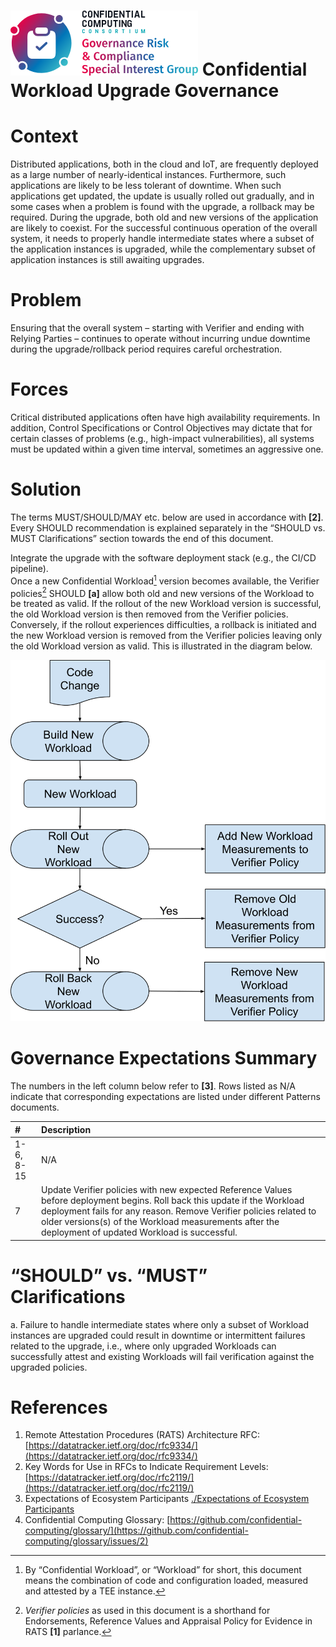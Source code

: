 # ![CCC GRC logo](./images/ccc_grc_logo.png) Confidential Workload Upgrade Governance

# Context

Distributed applications, both in the cloud and IoT, are frequently deployed as a large number of nearly-identical instances. Furthermore, such applications are likely to be less tolerant of downtime. When such applications get updated, the update is usually rolled out gradually, and in some cases when a problem is found with the upgrade, a rollback may be required. During the upgrade, both old and new versions of the application are likely to coexist. For the successful continuous operation of the overall system, it needs to properly handle intermediate states where a subset of the application instances is upgraded, while the complementary subset of application instances is still awaiting upgrades.

# Problem

Ensuring that the overall system – starting with Verifier and ending with Relying Parties – continues to operate without incurring undue downtime during the upgrade/rollback period requires careful orchestration.

# Forces

Critical distributed applications often have high availability requirements. In addition, Control Specifications or Control Objectives may dictate that for certain classes of problems (e.g., high-impact vulnerabilities), all systems must be updated within a given time interval, sometimes an aggressive one.

# Solution

The terms MUST/SHOULD/MAY etc. below are used in accordance with **\[2\]**. Every SHOULD recommendation is explained separately in the “SHOULD vs. MUST Clarifications” section towards the end of this document.

Integrate the upgrade with the software deployment stack (e.g., the CI/CD pipeline).  
Once a new Confidential Workload[^1] version becomes available, the Verifier policies[^2] SHOULD **\[a\]** allow both old and new versions of the Workload to be treated as valid. If the rollout of the new Workload version is successful, the old Workload version is then removed from the Verifier policies. Conversely, if the rollout experiences difficulties, a rollback is initiated and the new Workload version is removed from the Verifier policies leaving only the old Workload version as valid. This is illustrated in the diagram below.

![Workload Update Solution Diagram](./images/Workload_update_sol.svg)

# Governance Expectations Summary

The numbers in the left column below refer to **\[3\]**. Rows listed as N/A indicate that corresponding expectations are listed under different Patterns documents.

| \# | Description |
| :---- | :---- |
| 1-6, 8-15 | N/A |
| 7 | Update Verifier policies with new expected Reference Values before deployment begins. Roll back this update if the Workload deployment fails for any reason. Remove Verifier policies related to older versions(s) of the Workload measurements after the deployment of updated Workload is successful. |

# “SHOULD” vs. “MUST” Clarifications

a. Failure to handle intermediate states where only a subset of Workload instances are upgraded could result in downtime or intermittent failures related to the upgrade, i.e., where only upgraded Workloads can successfully attest and existing Workloads will fail verification against the upgraded policies.

# References

1. Remote Attestation Procedures (RATS) Architecture RFC: [https://datatracker.ietf.org/doc/rfc9334/](https://datatracker.ietf.org/doc/rfc9334/)  
2. Key Words for Use in RFCs to Indicate Requirement Levels: [https://datatracker.ietf.org/doc/rfc2119/](https://datatracker.ietf.org/doc/rfc2119/)  
3. Expectations of Ecosystem Participants [./Expectations of Ecosystem Participants](./Expectations_of_Ecosystem_Participants.md)  
4. Confidential Computing Glossary: [https://github.com/confidential-computing/glossary/](https://github.com/confidential-computing/glossary/issues/2)

[^1]:  By “Confidential Workload”, or “Workload” for short, this document means the combination of code and configuration loaded, measured and attested by a TEE instance.

[^2]:  *Verifier policies* as used in this document is a shorthand for Endorsements, Reference Values and Appraisal Policy for Evidence in RATS **\[1\]** parlance.
